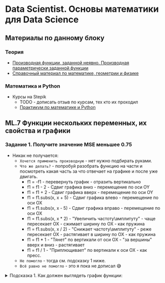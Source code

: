 # Data Scientist. Основы математики для Data Science  

## Материалы по данному блоку
### Теория
* [Производная функции, заданной неявно.
Производная параметрически заданной функции](http://mathprofi.ru/proizvodnye_neyavnoi_parametricheskoi_funkcii.html)  
* [Справочный материал по математике, геометрии и физике](http://ru.solverbook.com/spravochnik/) 
  
### Математика и Python
* Курсы на Stepik
  * TODO - дописать отзыв по курсам, тех кто их проходил
  * [Практикум по математике и Python](https://stepik.org/course/3356/promo)  
  
## ML.7 Функции нескольких переменных, их свойства и графики
### Задание 1. Получите значение MSE меньшее 0.75
* Никак не получается:
  * `Хочется применить производную` - нет нужно подбирать руками.
  * `Что же делать?` - попробуй разобрать функцию на части и посмотреть какая часть за что отвечает на графике и после уже двигать.
    * f1 = -f1 - перевернуть график - отразить вертикально
    * f1 = f1 - 2  -  Сдвиг графика вниз - перемещение по оси OY
    * f1 = f1 + 2  - Сдвиг графика вверх - перемещение по оси OY
    * f1 = f1.subs(x, x + 5)  - Сдвиг графика влево - перемещение по оси OX
    * f1 = f1.subs(x, x - 5)  - Сдвиг графика вправо - перемещение по оси OX
    * f1 = f1.subs(x, x * 2)  - "Увеличить частоту\амплитуту" - чаще пересекает OX - сжимает ширину по OX - как пружина
    * f1 = f1.subs(x, x / 2)  - "Снижает частоту\амплитуту" - реже пересекает OX - растягивает в ширину по OX - как пружина
    * f1 = f1 * 1 - "Тянет" по вертикали от оси OX - "за вершины" вверх и вниз - растягивает 
    * f1 = f1 / 1 - "Приплющивает" по вертикали к оси OX - как пресс.
  * `Не помогло` - тогда см. подсказку 1 ниже.
  * `Всё равно не помогло` - это я пока не дописал 😅  
  
<details>
<summary>Подсказка 1. Как должен выглядеть график функции:</summary>
<img src="img/math-07-mse-less-075.jpg" alt="MSE less 0.75">
</details>  
  
